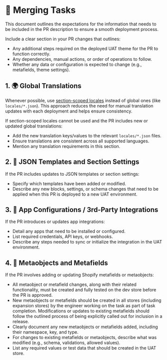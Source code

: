 # 🚀 Merging Tasks

This document outlines the expectations for the information that needs to be included in the PR description to ensure a smooth deployment process.

Include a clear section in your PR changes that outlines:

- Any additional steps required on the deployed UAT theme for the PR to function correctly.
- Any dependencies, manual actions, or order of operations to follow.
- Whether any data or configuration is expected to change (e.g., metafields, theme settings).

## 1. 🌍 Global Translations

Whenever possible, use [section-scoped locales](https://shopify.dev/docs/storefronts/themes/architecture/sections/section-schema#locales) instead of global ones (like `locales/*.json`). This approach reduces the need for manual translation updates with each deployment and helps ensure consistency.

If section-scoped locales cannot be used and the PR includes new or updated global translations:

- Add the new translation keys/values to the relevant `locales/*.json` files.
- Ensure translations are consistent across all supported languages.
- Mention any translation requirements in this section.

## 2. 🧩 JSON Templates and Section Settings

If the PR includes updates to JSON templates or section settings:

- Specify which templates have been added or modified.
- Describe any new blocks, settings, or schema changes that need to be applied when this PR is deployed to a new UAT environment.

## 3. 🔧 App Configurations / 3rd-Party Integrations

If the PR introduces or updates app integrations:

- Detail any apps that need to be installed or configured.
- List required credentials, API keys, or webhooks.
- Describe any steps needed to sync or initialize the integration in the UAT environment.

## 4. 🧬 Metaobjects and Metafields

If the PR involves adding or updating Shopify metafields or metaobjects:

- All metaobject or metafield changes, along with their related functionality, must be created and fully tested on the dev store before the PR is approved.
- New metaobjects or metafields should be created in all stores (including expansion stores) by the engineer working on the task as part of task completion. Modifications or updates to existing metafields should follow the outlined process of being explicitly called out for inclusion in a release.
- Clearly document any new metaobjects or metafields added, including their namespace, key, and type.
- For changes to existing metafields or metaobjects, describe what was modified (e.g., schema, validations, allowed values).
- List any required values or test data that should be created in the UAT store.